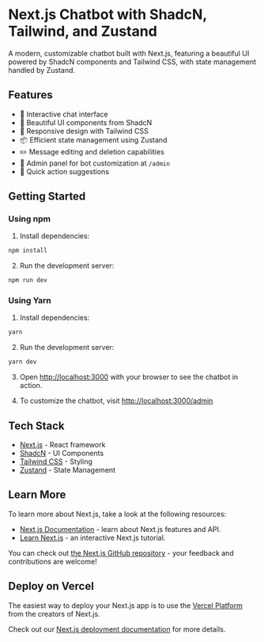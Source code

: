 # Next.js Chatbot with ShadcN, Tailwind, and Zustand

A modern, customizable chatbot built with Next.js, featuring a beautiful UI powered by ShadcN components and Tailwind CSS, with state management handled by Zustand.

## Features

- 💬 Interactive chat interface
- 🎨 Beautiful UI components from ShadcN
- 🎯 Responsive design with Tailwind CSS
- 📦 Efficient state management using Zustand
- ✏️ Message editing and deletion capabilities
- 🔧 Admin panel for bot customization at `/admin`
- 🚀 Quick action suggestions

## Getting Started

### Using npm

1. Install dependencies:
```bash
npm install
```

2. Run the development server:
```bash
npm run dev
```

### Using Yarn

1. Install dependencies:
```bash
yarn
```

2. Run the development server:
```bash
yarn dev
```

3. Open [http://localhost:3000](http://localhost:3000) with your browser to see the chatbot in action.

4. To customize the chatbot, visit [http://localhost:3000/admin](http://localhost:3000/admin)

## Tech Stack

- [Next.js](https://nextjs.org) - React framework
- [ShadcN](https://ui.shadcn.com/) - UI Components
- [Tailwind CSS](https://tailwindcss.com) - Styling
- [Zustand](https://zustand-demo.pmnd.rs/) - State Management

## Learn More

To learn more about Next.js, take a look at the following resources:

- [Next.js Documentation](https://nextjs.org/docs) - learn about Next.js features and API.
- [Learn Next.js](https://nextjs.org/learn) - an interactive Next.js tutorial.

You can check out [the Next.js GitHub repository](https://github.com/vercel/next.js) - your feedback and contributions are welcome!

## Deploy on Vercel

The easiest way to deploy your Next.js app is to use the [Vercel Platform](https://vercel.com/new?utm_medium=default-template&filter=next.js&utm_source=create-next-app&utm_campaign=create-next-app-readme) from the creators of Next.js.

Check out our [Next.js deployment documentation](https://nextjs.org/docs/app/building-your-application/deploying) for more details.
